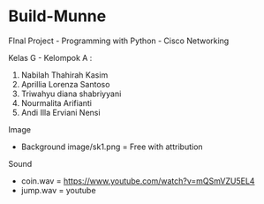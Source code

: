 # Build-Munne
FInal Project - Programming with Python - Cisco Networking


Kelas G - Kelompok A :

1. Nabilah Thahirah Kasim
2. Aprillia Lorenza Santoso
3. Triwahyu diana shabriyyani
5. Nourmalita Arifianti
6. Andi Illa Erviani Nensi

Image
- Background image/sk1.png = Free with attribution

Sound
- coin.wav = https://www.youtube.com/watch?v=mQSmVZU5EL4
- jump.wav = youtube
